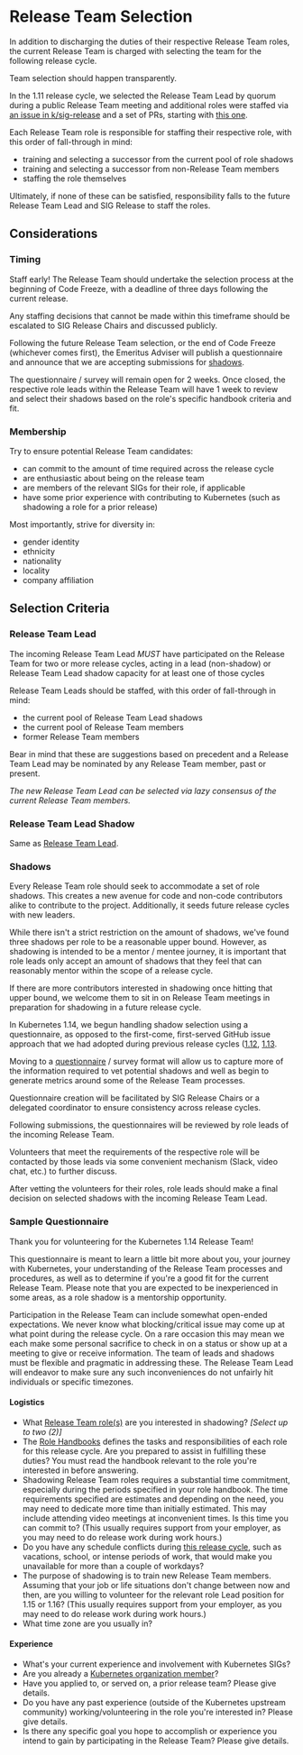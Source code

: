 # Release Team Selection

In addition to discharging the duties of their respective Release Team roles, the current Release Team is charged with selecting the team for the following release cycle.

Team selection should happen transparently.

In the 1.11 release cycle, we selected the Release Team Lead by quorum during a public Release Team meeting and additional roles were staffed via [an issue in k/sig-release](https://github.com/kubernetes/sig-release/issues/167) and a set of PRs, starting with [this one](https://github.com/kubernetes/sig-release/pull/168).

Each Release Team role is responsible for staffing their respective role, with this order of fall-through in mind:
- training and selecting a successor from the current pool of role shadows
- training and selecting a successor from non-Release Team members
- staffing the role themselves

Ultimately, if none of these can be satisfied, responsibility falls to the future Release Team Lead and SIG Release to staff the roles.

## Considerations

### Timing

Staff early! The Release Team should undertake the selection process at the beginning of Code Freeze, with a deadline of three days following the current release.

Any staffing decisions that cannot be made within this timeframe should be escalated to SIG Release Chairs and discussed publicly.

Following the future Release Team selection, or the end of Code Freeze (whichever comes first), the Emeritus Adviser will publish a questionnaire and announce that we are accepting submissions for [shadows](#shadows).

The questionnaire / survey will remain open for 2 weeks. Once closed, the respective role leads within the Release Team will have 1 week to review and select their shadows based on the role's specific handbook criteria and fit.

### Membership

Try to ensure potential Release Team candidates:
- can commit to the amount of time required across the release cycle
- are enthusiastic about being on the release team
- are members of the relevant SIGs for their role, if applicable
- have some prior experience with contributing to Kubernetes (such as shadowing a role for a prior release)

Most importantly, strive for diversity in:
- gender identity
- ethnicity
- nationality
- locality
- company affiliation

## Selection Criteria

### Release Team Lead

The incoming Release Team Lead _MUST_ have participated on the Release Team for two or more release cycles, acting in a lead (non-shadow) or Release Team Lead shadow capacity for at least one of those cycles

Release Team Leads should be staffed, with this order of fall-through in mind:
- the current pool of Release Team Lead shadows
- the current pool of Release Team members
- former Release Team members

Bear in mind that these are suggestions based on precedent and a Release Team Lead may be nominated by any Release Team member, past or present.

_The new Release Team Lead can be selected via lazy consensus of the current Release Team members._

### Release Team Lead Shadow

Same as [Release Team Lead](#release-team-lead).

### <a name="shadows"></a>Shadows

Every Release Team role should seek to accommodate a set of role shadows. This creates a new avenue for code and non-code contributors alike to contribute to the project. Additionally, it seeds future release cycles with new leaders.

While there isn't a strict restriction on the amount of shadows, we've found three shadows per role to be a reasonable upper bound. However, as shadowing is intended to be a mentor / mentee journey, it is important that role leads only accept an amount of shadows that they feel that can reasonably mentor within the scope of a release cycle.

If there are more contributors interested in shadowing once hitting that upper bound, we welcome them to sit in on Release Team meetings in preparation for shadowing in a future release cycle.

In Kubernetes 1.14, we begun handling shadow selection using a questionnaire, as opposed to the first-come, first-served GitHub issue approach that we had adopted during previous release cycles ([1.12](https://github.com/kubernetes/sig-release/issues/167), [1.13](https://github.com/kubernetes/sig-release/issues/280).

Moving to a [questionnaire](#sample-questionnaire) / survey format will allow us to capture more of the information required to vet potential shadows and well as begin to generate metrics around some of the Release Team processes.

Questionnaire creation will be facilitated by SIG Release Chairs or a delegated coordinator to ensure consistency across release cycles.

Following submissions, the questionnaires will be reviewed by role leads of the incoming Release Team.

Volunteers that meet the requirements of the respective role will be contacted by those leads via some convenient mechanism (Slack, video chat, etc.) to further discuss.

After vetting the volunteers for their roles, role leads should make a final decision on selected shadows with the incoming Release Team Lead.


### Sample Questionnaire

Thank you for volunteering for the Kubernetes 1.14 Release Team! 

This questionnaire is meant to learn a little bit more about you, your journey with Kubernetes, your understanding of the Release Team processes and procedures, as well as to determine if you're a good fit for the current Release Team. Please note that you are expected to be inexperienced in some areas, as a role shadow is a mentorship opportunity.

Participation in the Release Team can include somewhat open-ended expectations. We never know what blocking/critical issue may come up at what point during the release cycle. On a rare occasion this may mean we each make some personal sacrifice to check in on a status or show up at a meeting to give or receive information. The team of leads and shadows must be flexible and pragmatic in addressing these. The Release Team Lead will endeavor to make sure any such inconveniences do not unfairly hit individuals or specific timezones.

#### Logistics

- What [Release Team role(s)](https://git.k8s.io/sig-release/release-team#kubernetes-release-team-roles) are you interested in shadowing? _[Select up to two (2)]_
- The [Role Handbooks](https://git.k8s.io/sig-release/release-team/role-handbooks) defines the tasks and responsibilities of each role for this release cycle. Are you prepared to assist in fulfilling these duties? You must read the handbook relevant to the role you're interested in before answering.
- Shadowing Release Team roles requires a substantial time commitment, especially during the periods specified in your role handbook. The time requirements specified are estimates and depending on the need, you may need to dedicate more time than initially estimated. This may include attending video meetings at inconvenient times. Is this time you can commit to? (This usually requires support from your employer, as you may need to do release work during work hours.)
- Do you have any schedule conflicts during [this release cycle](https://git.k8s.io/sig-release/releases/release-1.14/README.md), such as vacations, school, or intense periods of work, that would make you unavailable for more than a couple of workdays?
- The purpose of shadowing is to train new Release Team members. Assuming that your job or life situations don't change between now and then, are you willing to volunteer for the relevant role Lead position for 1.15 or 1.16? (This usually requires support from your employer, as you may need to do release work during work hours.)
- What time zone are you usually in?

#### Experience

- What's your current experience and involvement with Kubernetes SIGs?
- Are you already a [Kubernetes organization member](https://git.k8s.io/community/community-membership.md#member)?
- Have you applied to, or served on, a prior release team? Please give details.
- Do you have any past experience (outside of the Kubernetes upstream community) working/volunteering in the role you're interested in? Please give details.
- Is there any specific goal you hope to accomplish or experience you intend to gain by participating in the Release Team? Please give details.
